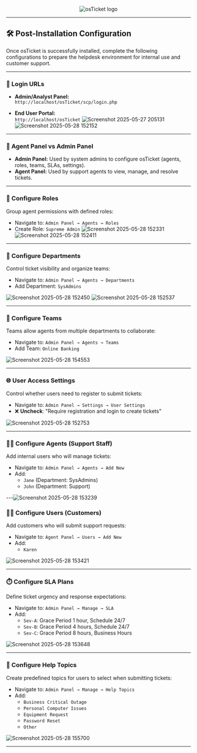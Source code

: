 <p align="center">
<img src="https://i.imgur.com/Clzj7Xs.png" alt="osTicket logo"/>
</p>

---

## 🛠️ Post-Installation Configuration

Once osTicket is successfully installed, complete the following configurations to prepare the helpdesk environment for internal use and customer support.

---

### 🔐 Login URLs
- **Admin/Analyst Panel:**  
  `http://localhost/osTicket/scp/login.php`

- **End User Portal:**  
  `http://localhost/osTicket`
![Screenshot 2025-05-27 205131](https://github.com/user-attachments/assets/e035787a-7e15-4997-9506-61b3b66547ce)
![Screenshot 2025-05-28 152152](https://github.com/user-attachments/assets/047f069d-7723-413a-a6d6-0e1f68f8bd73)
---

### 🧭 Agent Panel vs Admin Panel
- **Admin Panel:** Used by system admins to configure osTicket (agents, roles, teams, SLAs, settings).
- **Agent Panel:** Used by support agents to view, manage, and resolve tickets.


---


### 👥 Configure Roles
Group agent permissions with defined roles:
- Navigate to: `Admin Panel → Agents → Roles`
- Create Role: `Supreme Admin`
![Screenshot 2025-05-28 152331](https://github.com/user-attachments/assets/978ade5f-48e9-4a3f-9703-5d6c62a15c2e)
![Screenshot 2025-05-28 152411](https://github.com/user-attachments/assets/1f5e5d33-dfeb-4184-be41-6248c17322bc)
---

### 🏢 Configure Departments
Control ticket visibility and organize teams:
- Navigate to: `Admin Panel → Agents → Departments`
- Add Department: `SysAdmins`

![Screenshot 2025-05-28 152450](https://github.com/user-attachments/assets/4f058cef-c1ee-44b6-8b07-6e91a38b8e49)
![Screenshot 2025-05-28 152537](https://github.com/user-attachments/assets/3f2e04fe-11a6-4ea0-b148-779245e3bc90)



---

### 🤝 Configure Teams
Teams allow agents from multiple departments to collaborate:
- Navigate to: `Admin Panel → Agents → Teams`
- Add Team: `Online Banking`

![Screenshot 2025-05-28 154553](https://github.com/user-attachments/assets/5c0feeb4-69d1-4c23-b951-ac9c5868d5ef)




---

### 🌐 User Access Settings
Control whether users need to register to submit tickets:
- Navigate to: `Admin Panel → Settings → User Settings`
- ❌ **Uncheck**: "Require registration and login to create tickets"
  
![Screenshot 2025-05-28 152753](https://github.com/user-attachments/assets/12032356-7395-478a-8c28-94c15c486d1e)


---

### 🧑‍💼 Configure Agents (Support Staff)
Add internal users who will manage tickets:
- Navigate to: `Admin Panel → Agents → Add New`
- Add:
  - `Jane` (Department: SysAdmins)
  - `John` (Department: Support)

---![Screenshot 2025-05-28 153239](https://github.com/user-attachments/assets/b5a834d4-2e1e-4d5c-beae-77ee888a6c09)


### 🙋‍♂️ Configure Users (Customers)
Add customers who will submit support requests:
- Navigate to: `Agent Panel → Users → Add New`
- Add:
  - `Karen`

![Screenshot 2025-05-28 153421](https://github.com/user-attachments/assets/0ba09209-15d0-4e4e-a0aa-3e75fa11e325)

---

### ⏱️ Configure SLA Plans
Define ticket urgency and response expectations:
- Navigate to: `Admin Panel → Manage → SLA`
- Add:
  - `Sev-A`: Grace Period 1 hour, Schedule 24/7
  - `Sev-B`: Grace Period 4 hours, Schedule 24/7
  - `Sev-C`: Grace Period 8 hours, Business Hours
 
  
![Screenshot 2025-05-28 153648](https://github.com/user-attachments/assets/a476fd6b-bfe2-47a4-a50e-fd9e8f4dba8b)

---

### 📝 Configure Help Topics
Create predefined topics for users to select when submitting tickets:
- Navigate to: `Admin Panel → Manage → Help Topics`
- Add:
  - `Business Critical Outage`
  - `Personal Computer Issues`
  - `Equipment Request`
  - `Password Reset`
  - `Other`

![Screenshot 2025-05-28 155700](https://github.com/user-attachments/assets/fa7d3ddf-d15a-4da7-b986-f7bfbff5ac5d)

---
